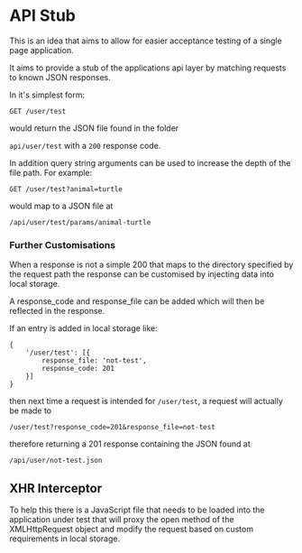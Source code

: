# API Stub

This is an idea that aims to allow for easier acceptance testing of a single page application.

It aims to provide a stub of the applications api layer by matching requests to known JSON responses.

In it's simplest form:

`GET /user/test`

would return the JSON file found in the folder 

`api/user/test` with a `200` response code.

In addition query string arguments can be used to increase the depth of the file path. For example:

`GET /user/test?animal=turtle`

would map to a JSON file at 

`/api/user/test/params/animal-turtle`

### Further Customisations

When a response is not a simple 200 that maps to the directory specified by the request path the response can be customised by injecting data into local storage.

A response_code and response_file can be added which will then be reflected in the response.

If an entry is added in local storage like:

```
{
    '/user/test': [{
        response_file: 'not-test',
        response_code: 201
    }]
}
```

then next time a request is intended for `/user/test`, a request will actually be made to

`/user/test?response_code=201&response_file=not-test`

therefore returning a 201 response containing the JSON found at 

`/api/user/not-test.json`

## XHR Interceptor

To help this there is a JavaScript file that needs to be loaded into the application under test that will proxy the open method of the XMLHttpRequest object and modify the request based on custom requirements in local storage.
